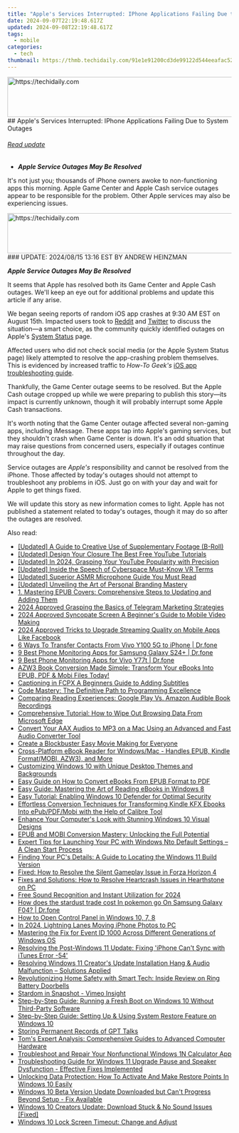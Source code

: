 ```yaml
---
title: "Apple's Services Interrupted: IPhone Applications Failing Due to System Outages"
date: 2024-09-07T22:19:48.617Z
updated: 2024-09-08T22:19:48.617Z
tags:
  - mobile
categories:
  - tech
thumbnail: https://thmb.techidaily.com/91e1e91200cd3de99122d544eeafac52343ef1e6bbf799902fd2ca0be809487f.JPG
---
```


<!-- affiliate ads begin -->
<a href="https://unicoeye.pxf.io/c/5597632/2134489/18498" target="_top" id="2134489">
  <img src="//a.impactradius-go.com/display-ad/18498-2134489" border="0" alt="https://techidaily.com" width="728" height="90"/>
</a>
<img height="0" width="0" src="https://unicoeye.pxf.io/i/5597632/2134489/18498" style="position:absolute;visibility:hidden;" border="0" />
<!-- affiliate ads end -->
## Apple's Services Interrupted: IPhone Applications Failing Due to System Outages

###### [Read update](https://youtube-zero.techidaily.com/nderstanding-fair-use-and-infringement-on-youtube/) 

* **_Apple Service Outages May Be Resolved_**

 It's not just you; thousands of iPhone owners awoke to non-functioning apps this morning. Apple Game Center and Apple Cash service outages appear to be responsible for the problem. Other Apple services may also be experiencing issues.

<!-- affiliate ads begin -->
<a href="https://review-au.sjv.io/c/5597632/2098702/14409" target="_top" id="2098702">
  <img src="//a.impactradius-go.com/display-ad/14409-2098702" border="0" alt="https://techidaily.com" width="728" height="90"/>
</a>
<img height="0" width="0" src="https://review-au.sjv.io/i/5597632/2098702/14409" style="position:absolute;visibility:hidden;" border="0" />
<!-- affiliate ads end -->
###  UPDATE: 2024/08/15 13:16 EST BY ANDREW HEINZMAN

**_Apple Service Outages May Be Resolved_** 

 It seems that Apple has resolved both its Game Center and Apple Cash outages. We'll keep an eye out for additional problems and update this article if any arise.

 We began seeing reports of random iOS app crashes at 9:30 AM EST on August 15th. Impacted users took to [Reddit](https://www.reddit.com/r/ios/comments/1esw3dl/all%5Fmy%5Fgames%5Fare%5Finstantly%5Fcrashing%5Fon%5Fstartup/) and [Twitter](https://x.com/Itz%5FWidlyy/status/1824088698742325652) to discuss the situation—a smart choice, as the community quickly identified outages on Apple's [System Status](https://www.apple.com/support/systemstatus/) page.

 Affected users who did not check social media (or the Apple System Status page) likely attempted to resolve the app-crashing problem themselves. This is evidenced by increased traffic to _How-To Geek's_ [iOS app troubleshooting guide](https://android-location.techidaily.com/9-best-free-android-monitoring-apps-to-monitor-phone-remotely-for-your-oneplus-ace-3-drfone-by-drfone-virtual/).

 Thankfully, the Game Center outage seems to be resolved. But the Apple Cash outage cropped up while we were preparing to publish this story—its impact is currently unknown, though it will probably interrupt some Apple Cash transactions.

 It's worth noting that the Game Center outage affected several non-gaming apps, including iMessage. These apps tap into Apple's gaming services, but they shouldn't crash when Game Center is down. It's an odd situation that may raise questions from concerned users, especially if outages continue throughout the day.

 Service outages are _Apple's_ responsibility and cannot be resolved from the iPhone. Those affected by today's outages should not attempt to troubleshoot any problems in iOS. Just go on with your day and wait for Apple to get things fixed.

 We will update this story as new information comes to light. Apple has not published a statement related to today's outages, though it may do so after the outages are resolved.

<ins class="adsbygoogle"
     style="display:block"
     data-ad-format="autorelaxed"
     data-ad-client="ca-pub-7571918770474297"
     data-ad-slot="1223367746"></ins>



<ins class="adsbygoogle"
     style="display:block"
     data-ad-client="ca-pub-7571918770474297"
     data-ad-slot="8358498916"
     data-ad-format="auto"
     data-full-width-responsive="true"></ins>

<span class="atpl-alsoreadstyle">Also read:</span>
<div><ul>
<li><a href="https://extra-tips.techidaily.com/updated-a-guide-to-creative-use-of-supplementary-footage-b-roll/"><u>[Updated] A Guide to Creative Use of Supplementary Footage (B-Roll)</u></a></li>
<li><a href="https://youtube-video-recordings.techidaily.com/updated-design-your-closure-the-best-free-youtube-tutorials/"><u>[Updated] Design Your Closure  The Best Free YouTube Tutorials</u></a></li>
<li><a href="https://youtube-web.techidaily.com/ed-in-2024-grasping-your-youtube-popularity-with-precision/"><u>[Updated] In 2024, Grasping Your YouTube Popularity with Precision</u></a></li>
<li><a href="https://extra-guidance.techidaily.com/updated-inside-the-speech-of-cyberspace-must-know-vr-terms/"><u>[Updated] Inside the Speech of Cyberspace  Must-Know VR Terms</u></a></li>
<li><a href="https://facebook-video-share.techidaily.com/updated-superior-asmr-microphone-guide-you-must-read/"><u>[Updated] Superior ASMR Microphone Guide You Must Read</u></a></li>
<li><a href="https://facebook-video-footage.techidaily.com/updated-unveiling-the-art-of-personal-branding-mastery/"><u>[Updated] Unveiling the Art of Personal Branding Mastery</u></a></li>
<li><a href="https://some-skills.techidaily.com/1-mastering-epub-covers-comprehensive-steps-to-updating-and-adding-them/"><u>1. Mastering EPUB Covers: Comprehensive Steps to Updating and Adding Them</u></a></li>
<li><a href="https://some-techniques.techidaily.com/2024-approved-grasping-the-basics-of-telegram-marketing-strategies/"><u>2024 Approved  Grasping the Basics of Telegram Marketing Strategies</u></a></li>
<li><a href="https://some-guidance.techidaily.com/2024-approved-syncopate-screen-a-beginners-guide-to-mobile-video-making/"><u>2024 Approved  Syncopate Screen  A Beginner's Guide to Mobile Video Making</u></a></li>
<li><a href="https://facebook-video-recording.techidaily.com/2024-approved-tricks-to-upgrade-streaming-quality-on-mobile-apps-like-facebook/"><u>2024 Approved  Tricks to Upgrade Streaming Quality on Mobile Apps Like Facebook</u></a></li>
<li><a href="https://blog-min.techidaily.com/6-ways-to-transfer-contacts-from-vivo-y100-5g-to-iphone-drfone-by-drfone-transfer-from-android-transfer-from-android/"><u>6 Ways To Transfer Contacts From Vivo Y100 5G to iPhone | Dr.fone</u></a></li>
<li><a href="https://android-location-track.techidaily.com/9-best-phone-monitoring-apps-for-samsung-galaxy-s24plus-drfone-by-drfone-virtual-android/"><u>9 Best Phone Monitoring Apps for Samsung Galaxy S24+ | Dr.fone</u></a></li>
<li><a href="https://android-location-track.techidaily.com/9-best-phone-monitoring-apps-for-vivo-y77t-drfone-by-drfone-virtual-android/"><u>9 Best Phone Monitoring Apps for Vivo Y77t | Dr.fone</u></a></li>
<li><a href="https://some-skills.techidaily.com/azw3-book-conversion-made-simple-transform-your-ebooks-into-epub-pdf-and-mobi-files-today/"><u>AZW3 Book Conversion Made Simple: Transform Your eBooks Into EPUB, PDF & Mobi Files Today!</u></a></li>
<li><a href="https://ai-vdieo-software.techidaily.com/captioning-in-fcpx-a-beginners-guide-to-adding-subtitles/"><u>Captioning in FCPX A Beginners Guide to Adding Subtitles</u></a></li>
<li><a href="https://some-skills.techidaily.com/code-mastery-the-definitive-path-to-programming-excellence/"><u>Code Mastery: The Definitive Path to Programming Excellence</u></a></li>
<li><a href="https://some-skills.techidaily.com/comparing-reading-experiences-google-play-vs-amazon-audible-book-recordings/"><u>Comparing Reading Experiences: Google Play Vs. Amazon Audible Book Recordings</u></a></li>
<li><a href="https://some-skills.techidaily.com/comprehensive-tutorial-how-to-wipe-out-browsing-data-from-microsoft-edge/"><u>Comprehensive Tutorial: How to Wipe Out Browsing Data From Microsoft Edge</u></a></li>
<li><a href="https://some-skills.techidaily.com/convert-your-aax-audios-to-mp3-on-a-mac-using-an-advanced-and-fast-audio-converter-tool/"><u>Convert Your AAX Audios to MP3 on a Mac Using an Advanced and Fast Audio Converter Tool</u></a></li>
<li><a href="https://ai-vdieo-software.techidaily.com/create-a-blockbuster-easy-movie-making-for-everyone/"><u>Create a Blockbuster Easy Movie Making for Everyone</u></a></li>
<li><a href="https://some-skills.techidaily.com/cross-platform-ebook-reader-for-windowsmac-handles-epub-kindle-formatmobi-azw3-and-more/"><u>Cross-Platform eBook Reader for Windows/Mac - Handles EPUB, Kindle Format(MOBI, AZW3), and More</u></a></li>
<li><a href="https://some-skills.techidaily.com/customizing-windows-10-with-unique-desktop-themes-and-backgrounds/"><u>Customizing Windows 10 with Unique Desktop Themes and Backgrounds</u></a></li>
<li><a href="https://some-skills.techidaily.com/easy-guide-on-how-to-convert-ebooks-from-epub-format-to-pdf/"><u>Easy Guide on How to Convert eBooks From EPUB Format to PDF</u></a></li>
<li><a href="https://some-skills.techidaily.com/easy-guide-mastering-the-art-of-reading-ebooks-in-windows-8/"><u>Easy Guide: Mastering the Art of Reading eBooks in Windows 8</u></a></li>
<li><a href="https://some-skills.techidaily.com/easy-tutorial-enabling-windows-10-defender-for-optimal-security/"><u>Easy Tutorial: Enabling Windows 10 Defender for Optimal Security</u></a></li>
<li><a href="https://some-skills.techidaily.com/effortless-conversion-techniques-for-transforming-kindle-kfx-ebooks-into-epubpdfmobi-with-the-help-of-calibre-tool/"><u>Effortless Conversion Techniques for Transforming Kindle KFX Ebooks Into ePub/PDF/Mobi with the Help of Calibre Tool</u></a></li>
<li><a href="https://some-skills.techidaily.com/enhance-your-computers-look-with-stunning-windows-10-visual-designs/"><u>Enhance Your Computer's Look with Stunning Windows 10 Visual Designs</u></a></li>
<li><a href="https://some-skills.techidaily.com/epub-and-mobi-conversion-mastery-unlocking-the-full-potential/"><u>EPUB and MOBI Conversion Mastery: Unlocking the Full Potential</u></a></li>
<li><a href="https://some-skills.techidaily.com/expert-tips-for-launching-your-pc-with-windows-nto-default-settings-a-clean-start-process/"><u>Expert Tips for Launching Your PC with Windows Nto Default Settings – A Clean Start Process</u></a></li>
<li><a href="https://some-skills.techidaily.com/finding-your-pcs-details-a-guide-to-locating-the-windows-11-build-version/"><u>Finding Your PC's Details: A Guide to Locating the Windows 11 Build Version</u></a></li>
<li><a href="https://common-error.techidaily.com/fixed-how-to-resolve-the-silent-gameplay-issue-in-forza-horizon-4/"><u>Fixed: How to Resolve the Silent Gameplay Issue in Forza Horizon 4</u></a></li>
<li><a href="https://win-answers.techidaily.com/fixes-and-solutions-how-to-resolve-heartcrash-issues-in-hearthstone-on-pc/"><u>Fixes and Solutions: How to Resolve Heartcrash Issues in Hearthstone on PC</u></a></li>
<li><a href="https://some-techniques.techidaily.com/free-sound-recognition-and-instant-utilization-for-2024/"><u>Free Sound Recognition and Instant Utilization for 2024</u></a></li>
<li><a href="https://android-pokemon-go.techidaily.com/how-does-the-stardust-trade-cost-in-pokemon-go-on-samsung-galaxy-f04-drfone-by-drfone-virtual-android/"><u>How does the stardust trade cost In pokemon go On Samsung Galaxy F04? | Dr.fone</u></a></li>
<li><a href="https://some-skills.techidaily.com/how-to-open-control-panel-in-windows-10-7-8/"><u>How to Open Control Panel in Windows 10, 7, 8</u></a></li>
<li><a href="https://extra-guidance.techidaily.com/in-2024-lightning-lanes-moving-iphone-photos-to-pc/"><u>In 2024, Lightning Lanes  Moving iPhone Photos to PC</u></a></li>
<li><a href="https://common-error.techidaily.com/mastering-the-fix-for-event-id-1000-across-different-generations-of-windows-os/"><u>Mastering the Fix for Event ID 1000 Across Different Generations of Windows OS</u></a></li>
<li><a href="https://some-skills.techidaily.com/resolving-the-post-windows-11-update-fixing-iphone-cant-sync-with-itunes-error-54/"><u>Resolving the Post-Windows 11 Update: Fixing 'iPhone Can't Sync with iTunes Error -54'</u></a></li>
<li><a href="https://some-skills.techidaily.com/resolving-windows-11-creators-update-installation-hang-and-audio-malfunction-solutions-applied/"><u>Resolving Windows 11 Creator's Update Installation Hang & Audio Malfunction – Solutions Applied</u></a></li>
<li><a href="https://buynow-info.techidaily.com/revolutionizing-home-safety-with-smart-tech-inside-review-on-ring-battery-doorbells/"><u>Revolutionizing Home Safety with Smart Tech: Inside Review on Ring Battery Doorbells</u></a></li>
<li><a href="https://vimeo-videos.techidaily.com/stardom-in-snapshot-vimeo-insight/"><u>Stardom in Snapshot - Vimeo Insight</u></a></li>
<li><a href="https://some-skills.techidaily.com/step-by-step-guide-running-a-fresh-boot-on-windows-10-without-third-party-software/"><u>Step-by-Step Guide: Running a Fresh Boot on Windows 10 Without Third-Party Software</u></a></li>
<li><a href="https://some-skills.techidaily.com/step-by-step-guide-setting-up-and-using-system-restore-feature-on-windows-10/"><u>Step-by-Step Guide: Setting Up & Using System Restore Feature on Windows 10</u></a></li>
<li><a href="https://tech-hub.techidaily.com/storing-permanent-records-of-gpt-talks/"><u>Storing Permanent Records of GPT Talks</u></a></li>
<li><a href="https://hardware-updates.techidaily.com/toms-expert-analysis-comprehensive-guides-to-advanced-computer-hardware/"><u>Tom's Expert Analysis: Comprehensive Guides to Advanced Computer Hardware</u></a></li>
<li><a href="https://some-skills.techidaily.com/troubleshoot-and-repair-your-nonfunctional-windows-1n-calculator-app/"><u>Troubleshoot and Repair Your Nonfunctional Windows 1N Calculator App</u></a></li>
<li><a href="https://some-skills.techidaily.com/troubleshooting-guide-for-windows-11-upgrade-pause-and-speaker-dysfunction-effective-fixes-implemented/"><u>Troubleshooting Guide for Windows 11 Upgrade Pause and Speaker Dysfunction - Effective Fixes Implemented</u></a></li>
<li><a href="https://some-skills.techidaily.com/unlocking-data-protection-how-to-activate-and-make-restore-points-in-windows-10-easily/"><u>Unlocking Data Protection: How To Activate And Make Restore Points In Windows 10 Easily</u></a></li>
<li><a href="https://some-skills.techidaily.com/windows-10-beta-version-update-downloaded-but-cant-progress-beyond-setup-fix-available/"><u>Windows 10 Beta Version Update Downloaded but Can't Progress Beyond Setup - Fix Available</u></a></li>
<li><a href="https://some-skills.techidaily.com/windows-10-creators-update-download-stuck-and-no-sound-issues-fixed/"><u>Windows 10 Creators Update: Download Stuck & No Sound Issues [Fixed]</u></a></li>
<li><a href="https://some-skills.techidaily.com/windows-10-lock-screen-timeout-change-and-adjust/"><u>Windows 10 Lock Screen Timeout: Change and Adjust</u></a></li>
</ul></div>

